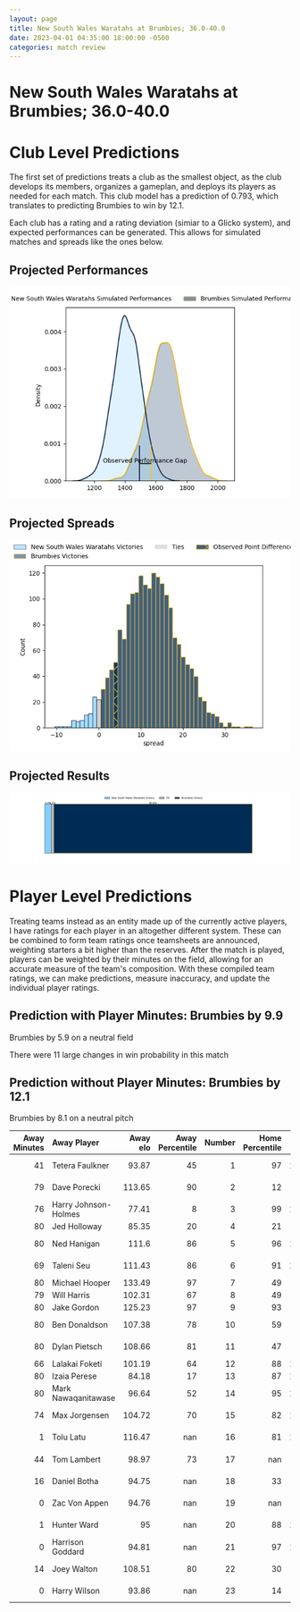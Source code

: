 ```yaml
---  
layout: page  
title: New South Wales Waratahs at Brumbies; 36.0-40.0  
date: 2023-04-01 04:35:00 18:00:00 -0500  
categories: match review  
---
```

# New South Wales Waratahs at Brumbies; 36.0-40.0

# Club Level Predictions


The first set of predictions treats a club as the smallest object, as the club develops its members, organizes a gameplan, and deploys its players as needed for each match. This club model has a prediction of 0.793, which translates to predicting Brumbies to win by 12.1.

Each club has a rating and a rating deviation (simiar to a Glicko system), and expected performances can be generated. This allows for simulated matches and spreads like the ones below.
## Projected Performances


![Projected Performances](plots/performances_2023-04-01-Brumbies-NewSouthWalesWaratahs.png)
## Projected Spreads


![Projected Spreads](plots/spreads_2023-04-01-Brumbies-NewSouthWalesWaratahs.png)
## Projected Results


![Projected Results](plots/resultbar_2023-04-01-Brumbies-NewSouthWalesWaratahs.png)
# Player Level Predictions


Treating teams instead as an entity made up of the currently active players, I have ratings for each player in an altogether different system. These can be combined to form team ratings once teamsheets are announced, weighting starters a bit higher than the reserves. After the match is played, players can be weighted by their minutes on the field, allowing for an accurate measure of the team's composition. With these compiled team ratings, we can make predictions, measure inaccuracy, and update the individual player ratings.
## Prediction with Player Minutes: Brumbies by 9.9


Brumbies by 5.9 on a neutral field

There were 11 large changes in win probability in this match
## Prediction without Player Minutes: Brumbies by 12.1


Brumbies by 8.1 on a neutral pitch



|   Away Minutes | Away Player          |   Away elo |   Away Percentile |   Number |   Home Percentile |   Home elo | Home Player      |   Home Minutes |
|---------------:|:---------------------|-----------:|------------------:|---------:|------------------:|-----------:|:-----------------|---------------:|
|             41 | Tetera Faulkner      |      93.87 |                45 |        1 |                97 |     126.19 | James Slipper    |             61 |
|             79 | Dave Porecki         |     113.65 |                90 |        2 |                12 |      81.24 | Lachlan Lonergan |             80 |
|             76 | Harry Johnson-Holmes |      77.41 |                 8 |        3 |                99 |     137.51 | Allan Alaalatoa  |             61 |
|             80 | Jed Holloway         |      85.35 |                20 |        4 |                21 |      85.09 | Nick Frost       |             80 |
|             80 | Ned Hanigan          |     111.6  |                86 |        5 |                96 |     126.96 | Cadeyrn Neville  |             80 |
|             69 | Taleni Seu           |     111.43 |                86 |        6 |                91 |     119.08 | Rob Valetini     |             80 |
|             80 | Michael Hooper       |     133.49 |                97 |        7 |                49 |      95.53 | Rory Scott       |             61 |
|             79 | Will Harris          |     102.31 |                67 |        8 |                49 |      97.1  | Pete Samu        |             80 |
|             80 | Jake Gordon          |     125.23 |                97 |        9 |                93 |     118.7  | Nic White        |             54 |
|             80 | Ben Donaldson        |     107.38 |                78 |       10 |                59 |      99.25 | Noah Lolesio     |             56 |
|             80 | Dylan Pietsch        |     108.66 |                81 |       11 |                47 |      94.89 | Corey Toole      |             80 |
|             66 | Lalakai Foketi       |     101.19 |                64 |       12 |                88 |     115.32 | Tamati Tua       |             80 |
|             80 | Izaia Perese         |      84.18 |                17 |       13 |                87 |     114.71 | Len Ikitau       |             40 |
|             80 | Mark Nawaqanitawase  |      96.64 |                52 |       14 |                95 |     126.65 | Andy Muirhead    |             80 |
|             74 | Max Jorgensen        |     104.72 |                70 |       15 |                82 |     110.32 | Tom Wright       |             80 |
|              1 | Tolu Latu            |     116.47 |               nan |       16 |                81 |     105.27 | Rhys Van Nek     |              0 |
|             44 | Tom Lambert          |      98.97 |                73 |       17 |               nan |      94.46 | Fred Kaihea      |             19 |
|             16 | Daniel Botha         |      94.75 |               nan |       18 |                33 |      91.01 | Sefo Kautai      |             19 |
|              0 | Zac Von Appen        |      94.76 |               nan |       19 |               nan |      95    | Sam Thomson      |              0 |
|              1 | Hunter Ward          |      95    |               nan |       20 |                88 |     117.68 | Jahrome Brown    |             19 |
|              0 | Harrison Goddard     |      94.81 |               nan |       21 |                97 |     126.68 | Ryan Lonergan    |             26 |
|             14 | Joey Walton          |     108.51 |                80 |       22 |                30 |      88.86 | Jack Debreczeni  |             24 |
|              0 | Harry Wilson         |      93.86 |               nan |       23 |                14 |      81.73 | Ben O'Donnell    |             40 |

